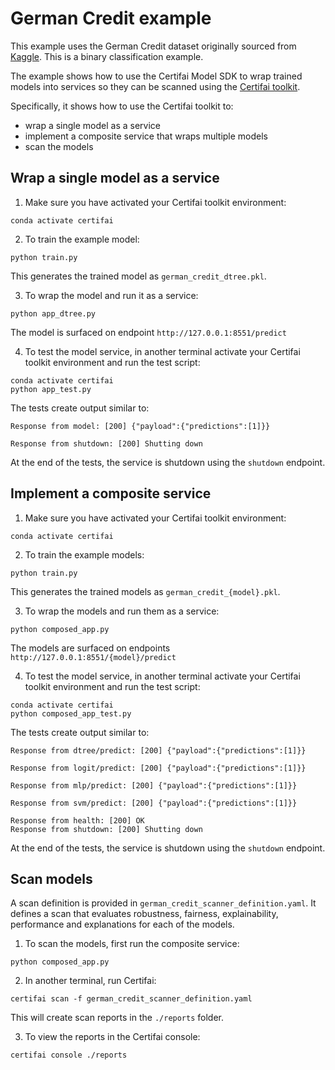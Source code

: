 # German Credit example

This example uses the German Credit dataset originally sourced from
[Kaggle](https://www.kaggle.com/uciml/german-credit). This is a binary
classification example.

 The example shows how to use the Certifai Model SDK to wrap trained models into services
 so they can be scanned using the
 [Certifai toolkit](https://cognitivescale.github.io/cortex-certifai/docs/about).

Specifically, it shows how to use the Certifai toolkit to:
 * wrap a single model as a service
 * implement a composite service that wraps multiple models
 * scan the models

## Wrap a single model as a service

1. Make sure you have activated your Certifai toolkit environment:
```
conda activate certifai
```

2. To train the example model:
```
python train.py
```
This generates the trained model as `german_credit_dtree.pkl`.

3. To wrap the model and run it as a service:
```
python app_dtree.py
```
The model is surfaced on endpoint `http://127.0.0.1:8551/predict`


4. To test the model service, in another terminal activate your Certifai toolkit
environment and run the test script:
```
conda activate certifai
python app_test.py
```
The tests create output similar to:
```
Response from model: [200] {"payload":{"predictions":[1]}}

Response from shutdown: [200] Shutting down
```
At the end of the tests, the service is shutdown using the `shutdown` endpoint.

## Implement a composite service

1. Make sure you have activated your Certifai toolkit environment:
```
conda activate certifai
```

2. To train the example models:
```
python train.py
```
This generates the trained models as `german_credit_{model}.pkl`.

3. To wrap the models and run them as a service:
```
python composed_app.py
```
The models are surfaced on endpoints `http://127.0.0.1:8551/{model}/predict`

4. To test the model service, in another terminal activate your Certifai toolkit
environment and run the test script:
```
conda activate certifai
python composed_app_test.py
```
The tests create output similar to:
```
Response from dtree/predict: [200] {"payload":{"predictions":[1]}}

Response from logit/predict: [200] {"payload":{"predictions":[1]}}

Response from mlp/predict: [200] {"payload":{"predictions":[1]}}

Response from svm/predict: [200] {"payload":{"predictions":[1]}}

Response from health: [200] OK
Response from shutdown: [200] Shutting down
```
At the end of the tests, the service is shutdown using the `shutdown` endpoint.

## Scan models

A scan definition is provided in `german_credit_scanner_definition.yaml`. It defines
a scan that evaluates robustness, fairness, explainability, performance and explanations
for each of the models.

1. To scan the models, first run the composite service:
```
python composed_app.py
```

2. In another terminal, run Certifai:
```
certifai scan -f german_credit_scanner_definition.yaml
```
This will create scan reports in the `./reports` folder.

3. To view the reports in the Certifai console:
```
certifai console ./reports
```
